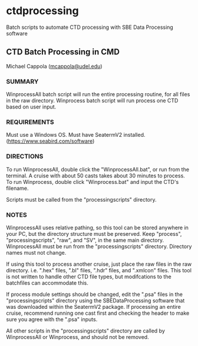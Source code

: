 # ctdprocessing
Batch scripts to automate CTD processing with SBE Data Processing software


## CTD Batch Processing in CMD
Michael Cappola (mcappola@udel.edu)

### SUMMARY
WinprocessAll batch script will run the entire processing routine, for all files in the raw directory.
Winprocess batch script will run process one CTD based on user input.

### REQUIREMENTS
Must use a Windows OS.
Must have SeatermV2 installed. (https://www.seabird.com/software)

### DIRECTIONS
To run WinprocessAll, double click the "WinprocessAll.bat", or run from the terminal. A cruise with about 50 casts takes about 30 minutes to process.
To run Winprocess, double click "Winprocess.bat" and input the CTD's filename. 

Scripts must be called from the "processingscripts" directory.

### NOTES
WinprocessAll uses relative pathing, so this tool can be stored anywhere in your PC, but the directory structure must be preserved. Keep "process", "processingscripts", "raw", and "SV", in the same main directory. WinprocessAll must be run from the "processingscripts" directory. Directory names must not change.

If using this tool to process another cruise, just place the raw files in the raw directory. i.e. ".hex" files, ".bl" files, ".hdr" files, and ".xmlcon" files. This tool is not written to handle other CTD file types, but modifcations to the batchfiles can accommodate this.

If process module settings should be changed, edit the ".psa" files in the "processingscripts" directory using the SBEDataProcessing software that was downloaded within the SeatermV2 package. If processing an entire cruise, recommend running one cast first and checking the header to make sure you agree with the ".psa" inputs. 

All other scripts in the "processingscripts" directory are called by WinprocessAll or Winprocess, and should not be removed.

